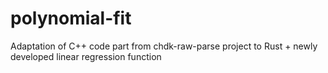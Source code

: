 # polynomial-fit
Adaptation of C++ code part from chdk-raw-parse project to Rust + newly developed linear regression function
